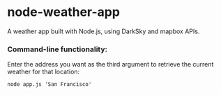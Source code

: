 # node-weather-app
A weather app built with Node.js, using DarkSky and mapbox APIs.

### Command-line functionality:
Enter the address you want as the third argument to retrieve the current weather for that location:

```
node app.js 'San Francisco'
```

